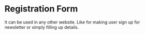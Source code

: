 # Registration Form
It can be used in any other website. Like for making user sign up for newsletter or simply filling up details.
